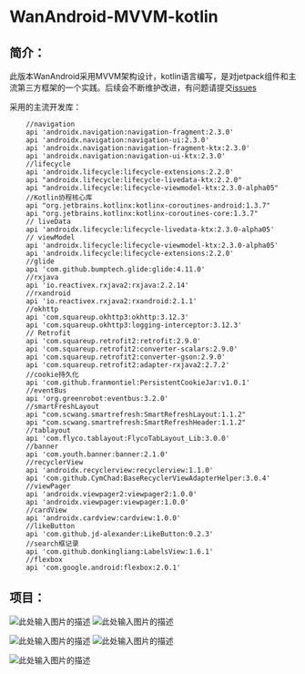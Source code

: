 # WanAndroid-MVVM-kotlin

## 简介：
此版本WanAndroid采用MVVM架构设计，kotlin语言编写，是对jetpack组件和主流第三方框架的一个实践。后续会不断维护改进，有问题请提交[issues][1]

采用的主流开发库：

```
    //navigation
    api 'androidx.navigation:navigation-fragment:2.3.0'
    api 'androidx.navigation:navigation-ui:2.3.0'
    api 'androidx.navigation:navigation-fragment-ktx:2.3.0'
    api 'androidx.navigation:navigation-ui-ktx:2.3.0'
    //lifecycle
    api 'androidx.lifecycle:lifecycle-extensions:2.2.0'
    api "androidx.lifecycle:lifecycle-livedata-ktx:2.2.0"
    api "androidx.lifecycle:lifecycle-viewmodel-ktx:2.3.0-alpha05"
    //Kotlin协程核心库
    api "org.jetbrains.kotlinx:kotlinx-coroutines-android:1.3.7"
    api "org.jetbrains.kotlinx:kotlinx-coroutines-core:1.3.7"
    // liveData
    api 'androidx.lifecycle:lifecycle-livedata-ktx:2.3.0-alpha05'
    // viewModel
    api 'androidx.lifecycle:lifecycle-viewmodel-ktx:2.3.0-alpha05'
    api 'androidx.lifecycle:lifecycle-extensions:2.2.0'
    //glide
    api 'com.github.bumptech.glide:glide:4.11.0'
    //rxjava
    api 'io.reactivex.rxjava2:rxjava:2.2.14'
    //rxandroid
    api 'io.reactivex.rxjava2:rxandroid:2.1.1'
    //okhttp
    api 'com.squareup.okhttp3:okhttp:3.12.3'
    api 'com.squareup.okhttp3:logging-interceptor:3.12.3'
    // Retrofit
    api 'com.squareup.retrofit2:retrofit:2.9.0'
    api 'com.squareup.retrofit2:converter-scalars:2.9.0'
    api 'com.squareup.retrofit2:converter-gson:2.9.0'
    api 'com.squareup.retrofit2:adapter-rxjava2:2.7.2'
    //cookie持久化
    api 'com.github.franmontiel:PersistentCookieJar:v1.0.1'
    //eventBus
    api 'org.greenrobot:eventbus:3.2.0'
    //smartFreshLayout
    api "com.scwang.smartrefresh:SmartRefreshLayout:1.1.2"
    api "com.scwang.smartrefresh:SmartRefreshHeader:1.1.2"
    //tablayout
    api 'com.flyco.tablayout:FlycoTabLayout_Lib:3.0.0'
    //banner
    api 'com.youth.banner:banner:2.1.0'
    //recyclerView
    api 'androidx.recyclerview:recyclerview:1.1.0'
    api 'com.github.CymChad:BaseRecyclerViewAdapterHelper:3.0.4'
    //viewPager
    api 'androidx.viewpager2:viewpager2:1.0.0'
    api 'androidx.viewpager:viewpager:1.0.0'
    //cardView
    api 'androidx.cardview:cardview:1.0.0'
    //likeButton
    api 'com.github.jd-alexander:LikeButton:0.2.3'
    //search框记录
    api 'com.github.donkingliang:LabelsView:1.6.1'
    //flexbox
    api 'com.google.android:flexbox:2.0.1'
```

 
## 项目：

 ![此处输入图片的描述][2] ![此处输入图片的描述][3]

 ![此处输入图片的描述][4] ![此处输入图片的描述][5]

 ![此处输入图片的描述][6]

  
  


  [1]: https://github.com/IMAlex233/WanAndroidMVVM/issues
  [2]: https://github.com/IMAlex233/WanAndroidMVVM/blob/master/image/Screenshot_2020-07-27-23-53-59-623_com.xlu.wanand.jpg
  [3]: https://github.com/IMAlex233/WanAndroidMVVM/blob/master/image/Screenshot_2020-07-27-23-54-04-519_com.xlu.wanand.jpg
  [4]: https://github.com/IMAlex233/WanAndroidMVVM/blob/master/image/Screenshot_2020-07-27-23-54-07-063_com.xlu.wanand.jpg
  [5]: https://github.com/IMAlex233/WanAndroidMVVM/blob/master/image/Screenshot_2020-07-27-23-54-11-475_com.xlu.wanand.jpg
  [6]: https://github.com/IMAlex233/WanAndroidMVVM/blob/master/image/Screenshot_2020-07-27-23-54-13-749_com.xlu.wanand.jpg